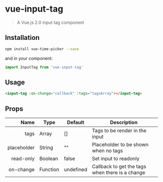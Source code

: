 # vue-input-tag

> A Vue.js 2.0 input tag component



## Installation

``` bash
npm install vue-time-picker --save
```

and in your component:

``` javascript
import InputTag from 'vue-input-tag'
```

## Usage

``` html
<input-tag :on-change="callback" :tags="tagsArray"></input-tag>
```

## Props
| Name | Type | Default | Description |
| ---:| --- | ---| --- |
| tags | Array | [] | Tags to be render in the input |
| placeholder | String | "" | Placeholder to be shown when no tags |
| read-only | Boolean | false | Set input to readonly |
| on-change | Function | undefined | Callback to get the tags when there is a change |
